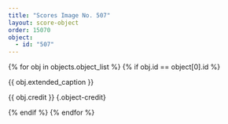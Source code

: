 ```yaml
---
title: "Scores Image No. 507"
layout: score-object
order: 15070
object:
  - id: "507"
---
```


{% for obj in objects.object_list %}
{% if obj.id == object[0].id %}

{{ obj.extended_caption }}

{{ obj.credit }} {.object-credit}

{% endif %}
{% endfor %}

